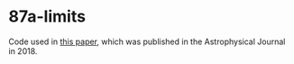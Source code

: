 # 87a-limits

Code used in [this paper](https://iopscience.iop.org/article/10.3847/1538-4357/aad739), which was published in the Astrophysical Journal in 2018.
